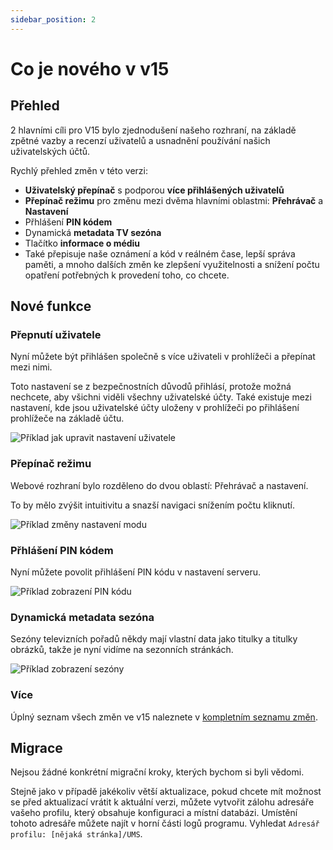 ```yaml
---
sidebar_position: 2
---
```


# Co je nového v v15

## Přehled

2 hlavními cíli pro V15 bylo zjednodušení našeho rozhraní, na základě zpětné vazby a recenzí uživatelů a usnadnění používání našich uživatelských účtů.

Rychlý přehled změn v této verzi:

- **Uživatelský přepínač** s podporou **více přihlášených uživatelů**
- **Přepínač režimu** pro změnu mezi dvěma hlavními oblastmi: **Přehrávač** a **Nastavení**
- Přhlášení **PIN kódem**
- Dynamická **metadata TV sezóna**
- Tlačítko **informace o médiu**
- Také přepisuje naše oznámení a kód v reálném čase, lepší správa paměti, a mnoho dalších změn ke zlepšení využitelnosti a snížení počtu opatření potřebných k provedení toho, co chcete.

## Nové funkce

### Přepnutí uživatele

Nyní můžete být přihlášen společně s více uživateli v prohlížeči a přepínat mezi nimi.

Toto nastavení se z bezpečnostních důvodů přihlásí, protože možná nechcete, aby všichni viděli všechny uživatelské účty. Také existuje mezi nastavení, kde jsou uživatelské účty uloženy v prohlížeči po přihlášení prohlížeče na základě účtu.

![Příklad jak upravit nastavení uživatele](@site/docs/img/whats-new-in-v15-user-switcher.png)

### Přepínač režimu

Webové rozhraní bylo rozděleno do dvou oblastí: Přehrávač a nastavení.

To by mělo zvýšit intuitivitu a snazší navigaci snížením počtu kliknutí.

![Příklad změny nastavení modu](@site/docs/img/whats-new-in-v15-mode-switcher.png)

### Přhlášení **PIN kódem**

Nyní můžete povolit přihlášení PIN kódu v nastavení serveru.

![Příklad zobrazení PIN kódu](@site/docs/img/whats-new-in-v15-pin-code.png)

### Dynamická **metadata sezóna**

Sezóny televizních pořadů někdy mají vlastní data jako titulky a titulky obrázků, takže je nyní vidíme na sezonních stránkách.

![Příklad zobrazení sezóny](@site/docs/img/whats-new-in-v15-season-metadata.png)

### Více

Úplný seznam všech změn ve v15 naleznete v [kompletním seznamu změn](https://github.com/UniversalMediaServer/UniversalMediaServer/blob/main/CHANGELOG.md).

## Migrace

Nejsou žádné konkrétní migrační kroky, kterých bychom si byli vědomi.

Stejně jako v případě jakékoliv větší aktualizace, pokud chcete mít možnost se před aktualizací vrátit k aktuální verzi, můžete vytvořit zálohu adresáře vašeho profilu, který obsahuje konfiguraci a místní databázi. Umístění tohoto adresáře můžete najít v horní části logů programu. Vyhledat `Adresář profilu: [nějaká stránka]/UMS`.
